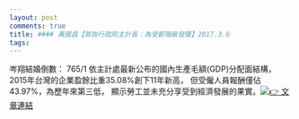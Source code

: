 ```yaml
---
layout: post
comments: true
title: #### 黃國昌【質詢行政院主計長：為受薪階級發聲】2017.3.6
tags: 
---
```


岑翔結婚倒數： 765/1
依主計處最新公布的國內生產毛額(GDP)分配面結構，
<wbr>2015年台灣的企業盈餘比重35.08%創下11年新高，
<wbr>但受僱人員報酬僅佔43.97%，為歷年來第三低，
<wbr>顯示勞工並未充分享受到經濟發展的果實。[![👉](https://mail.google.com/mail/e/1f449) 文章連結](https://goo.gl/AxZUZp)

![]()
